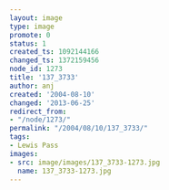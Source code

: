 ```yaml
---
layout: image
type: image
promote: 0
status: 1
created_ts: 1092144166
changed_ts: 1372159456
node_id: 1273
title: '137_3733'
author: anj
created: '2004-08-10'
changed: '2013-06-25'
redirect_from:
- "/node/1273/"
permalink: "/2004/08/10/137_3733/"
tags:
- Lewis Pass
images:
- src: image/images/137_3733-1273.jpg
  name: 137_3733-1273.jpg
---
```


